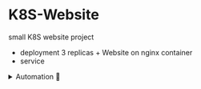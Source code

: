 # K8S-Website
 small K8S website project

- deployment 3 replicas + Website on nginx container
- service 

<details>
 <summary>Automation 🤖</summary>
 
```bash
{
    # Clone this repo to get the manifests
    git clone --depth 1 https://github.com/lgp00/K8S-Website.git
    ### DEPLOYMENT ###
    kubectl apply -f K8S-Website/Deployment/websiteDeployment.yaml
    ### SERVICE ###
    kubectl apply -f K8S-Website/Service/websiteService.yaml
    # Wait for pod to be running
    echo "Waiting up to 5s for pods to be running..."
    sleep 5s
    echo -e "Automation complete!"
}
```
